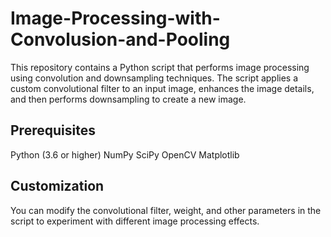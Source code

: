 # Image-Processing-with-Convolusion-and-Pooling
This repository contains a Python script that performs image processing using convolution and downsampling techniques. The script applies a custom convolutional filter to an input image, enhances the image details, and then performs downsampling to create a new image. 

## Prerequisites 
Python (3.6 or higher) 
NumPy
SciPy 
OpenCV
Matplotlib

## Customization
You can modify the convolutional filter, weight, and other parameters in the script to experiment with different image processing effects.
